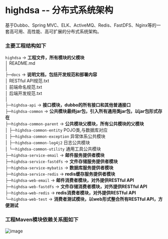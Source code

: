 # **highdsa** -- 分布式系统架构
基于Dubbo、Spring MVC、ELK、ActiveMQ、Redis、FastDFS、Nginx等的一套高可用、高性能、高可扩展的分布式系统架构。

### 主要工程结构如下

`highdsa` -> **工程文件，所有模块的父模块**   
│  README.md   
│   
├─`docs` -> **说明文档，包括开发规范和部署内容**   
│      RESTful API规范.txt   
│      前端命名规范.txt   
│      后端开发规范.txt   
│   
├─`highdsa-api` -> **接口模块，dubbo的所有接口和其他普通接口**   
├─`highdsa-common` -> **公共模块最终jar包，引入所有通用类jar包，以jar包形式存在**   
├─`highdsa-common-parent` -> **公共模块父模块，所有公共模块的父模块**   
│  ├─`highdsa-common-entity` POJO类,与数据库对应   
│  ├─`highdsa-common-exception` 异常体系公共模块   
│  ├─`highdsa-common-log4j2` 日志公共模块   
│  └─`highdsa-common-utility` 通用工具公共模块   
├─`highdsa-service-email` -> **邮件服务提供者模块**   
├─`highdsa-service-fastdfs` -> **文件存储服务提供者模块**   
├─`highdsa-service-mybatis` -> **数据库服务提供者模块**   
├─`highdsa-service-redis` -> **redis缓存服务提供者模块**   
├─`highdsa-web-email` -> **邮件消费者模块，对外提供RESTful API**   
├─`highdsa-web-fastdfs` -> **文件存储消费者模块，对外提供RESTful API**   
├─`highdsa-web-redis` -> **redis消费者模块，对外提供RESTful API**   
└─`highdsa-web-test` -> **消费者测试模块，以web形式整合所有RESTful API，方便测试**   
    
 ### 工程Maven模块依赖关系图如下
 
 ![image](https://github.com/CrazyHusen/highdsa/blob/master/docs/highdsa%E5%B7%A5%E7%A8%8B%E4%BE%9D%E8%B5%96%E5%85%B3%E7%B3%BB%E5%9B%BE.jpg)
